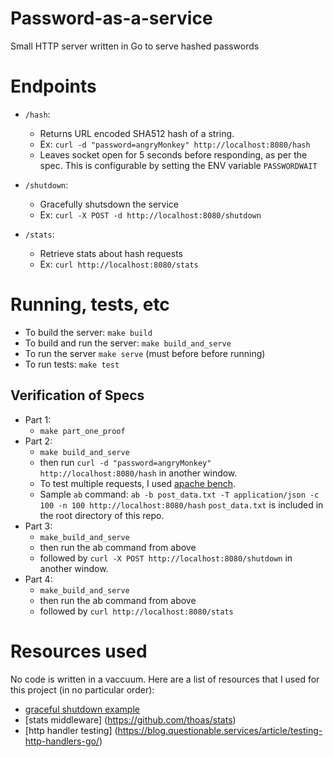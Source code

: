 # Password-as-a-service
Small HTTP server written in Go to serve hashed passwords

# Endpoints
- `/hash`: 
	- Returns URL encoded SHA512 hash of a string. 
	- Ex: `curl -d "password=angryMonkey" http://localhost:8080/hash`
	- Leaves socket open for 5 seconds before responding, as per the spec. This is configurable by setting the ENV variable `PASSWORDWAIT`

- `/shutdown`: 
	- Gracefully shutsdown the service
	- Ex: `curl -X POST -d http://localhost:8080/shutdown`

- `/stats`: 
	- Retrieve stats about hash requests
	- Ex: `curl http://localhost:8080/stats`

# Running, tests, etc
- To build the server: `make build`
- To build and run the server: `make build_and_serve`
- To run the server `make serve` (must before before running)
- To run tests: `make test`

## Verification of Specs
- Part 1: 
	- `make part_one_proof`
- Part 2: 
	- `make build_and_serve`
	- then run `curl -d "password=angryMonkey" http://localhost:8080/hash` in another window. 
	- To test multiple requests, I used [apache bench](https://httpd.apache.org/docs/2.4/programs/ab.html). 
	- Sample `ab` command: `ab -b post_data.txt -T application/json -c 100 -n 100 http://localhost:8080/hash` `post_data.txt` is included in the root directory of this repo.
- Part 3: 
	- `make_build_and_serve`
	- then run the ab command from above
	- followed by `curl -X POST http://localhost:8080/shutdown` in another window.
- Part 4: 
	- `make_build_and_serve`
	- then run the ab command from above
	- followed by `curl http://localhost:8080/stats`

	
# Resources used
No code is written in a vaccuum. Here are a list of resources that I used for this project (in no particular order):

- [graceful shutdown example](https://gist.github.com/peterhellberg/38117e546c217960747aacf689af3dc2)
- [stats middleware] (https://github.com/thoas/stats)
- [http handler testing] (https://blog.questionable.services/article/testing-http-handlers-go/)
